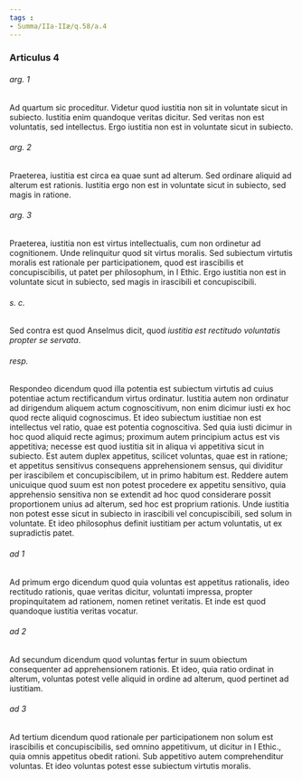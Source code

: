 ```yaml
---
tags : 
- Summa/IIa-IIæ/q.58/a.4
---
```


### Articulus 4

###### arg. 1
Ad quartum sic proceditur. Videtur quod iustitia non sit in voluntate sicut in subiecto. Iustitia enim quandoque veritas dicitur. Sed veritas non est voluntatis, sed intellectus. Ergo iustitia non est in voluntate sicut in subiecto.

###### arg. 2
Praeterea, iustitia est circa ea quae sunt ad alterum. Sed ordinare aliquid ad alterum est rationis. Iustitia ergo non est in voluntate sicut in subiecto, sed magis in ratione.

###### arg. 3
Praeterea, iustitia non est virtus intellectualis, cum non ordinetur ad cognitionem. Unde relinquitur quod sit virtus moralis. Sed subiectum virtutis moralis est rationale per participationem, quod est irascibilis et concupiscibilis, ut patet per philosophum, in I Ethic. Ergo iustitia non est in voluntate sicut in subiecto, sed magis in irascibili et concupiscibili.

###### s. c.
Sed contra est quod Anselmus dicit, quod *iustitia est rectitudo voluntatis propter se servata*.

###### resp.
Respondeo dicendum quod illa potentia est subiectum virtutis ad cuius potentiae actum rectificandum virtus ordinatur. Iustitia autem non ordinatur ad dirigendum aliquem actum cognoscitivum, non enim dicimur iusti ex hoc quod recte aliquid cognoscimus. Et ideo subiectum iustitiae non est intellectus vel ratio, quae est potentia cognoscitiva. Sed quia iusti dicimur in hoc quod aliquid recte agimus; proximum autem principium actus est vis appetitiva; necesse est quod iustitia sit in aliqua vi appetitiva sicut in subiecto. Est autem duplex appetitus, scilicet voluntas, quae est in ratione; et appetitus sensitivus consequens apprehensionem sensus, qui dividitur per irascibilem et concupiscibilem, ut in primo habitum est. Reddere autem unicuique quod suum est non potest procedere ex appetitu sensitivo, quia apprehensio sensitiva non se extendit ad hoc quod considerare possit proportionem unius ad alterum, sed hoc est proprium rationis. Unde iustitia non potest esse sicut in subiecto in irascibili vel concupiscibili, sed solum in voluntate. Et ideo philosophus definit iustitiam per actum voluntatis, ut ex supradictis patet.

###### ad 1
Ad primum ergo dicendum quod quia voluntas est appetitus rationalis, ideo rectitudo rationis, quae veritas dicitur, voluntati impressa, propter propinquitatem ad rationem, nomen retinet veritatis. Et inde est quod quandoque iustitia veritas vocatur.

###### ad 2
Ad secundum dicendum quod voluntas fertur in suum obiectum consequenter ad apprehensionem rationis. Et ideo, quia ratio ordinat in alterum, voluntas potest velle aliquid in ordine ad alterum, quod pertinet ad iustitiam.

###### ad 3
Ad tertium dicendum quod rationale per participationem non solum est irascibilis et concupiscibilis, sed omnino appetitivum, ut dicitur in I Ethic., quia omnis appetitus obedit rationi. Sub appetitivo autem comprehenditur voluntas. Et ideo voluntas potest esse subiectum virtutis moralis.

